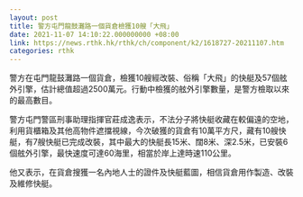```yaml
---
layout: post
title: 警方屯門龍鼓灘路一個貨倉檢獲10艘「大飛」
date: 2021-11-07 14:10:22.000000000 +08:00
link: https://news.rthk.hk/rthk/ch/component/k2/1618727-20211107.htm
categories: rthk
---
```


警方在屯門龍鼓灘路一個貨倉，檢獲10艘經改裝、俗稱「大飛」的快艇及57個舷外引擎，估計總值超過2500萬元。行動中檢獲的舷外引擎數量，是警方檢取以來的最高數目。

警方屯門警區刑事助理指揮官莊成逸表示，不法分子將快艇收藏在較偏遠的空地，利用貨櫃箱及其他高物件遮擋視線，今次破獲的貨倉有10萬平方尺，藏有10艘快艇，有7艘快艇已完成改裝，其中最大的快艇長15米、闊8米、深2.5米，已安裝6個舷外引擎，最快速度可達60海里，相當於岸上達時速110公里。

他又表示，在貨倉搜獲一名內地人士的證件及快艇藍圖，相信貨倉用作製造、改裝及維修快艇。
